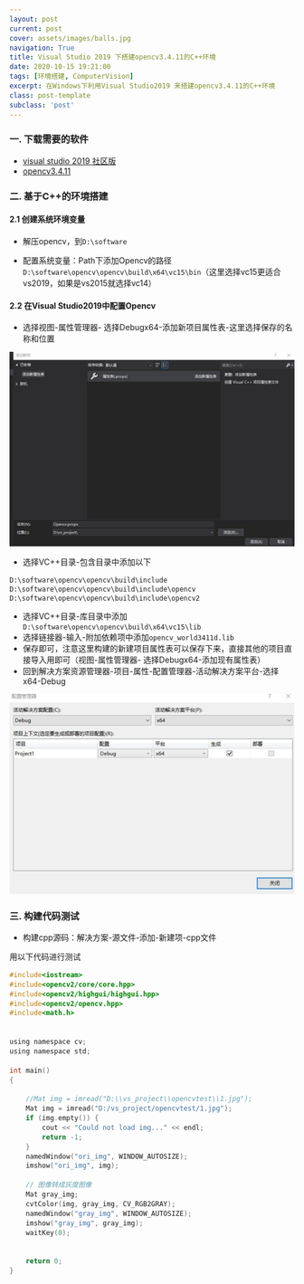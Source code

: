 ```yaml
---
layout: post
current: post
cover: assets/images/balls.jpg
navigation: True
title: Visual Studio 2019 下搭建opencv3.4.11的C++环境
date: 2020-10-15 19:21:00
tags: [环境搭建, ComputerVision]
excerpt: 在Windows下利用Visual Studio2019 来搭建opencv3.4.11的C++环境
class: post-template
subclass: 'post'
---
```




### 一. 下载需要的软件

* [visual studio 2019 社区版](https://visualstudio.microsoft.com/zh-hans/downloads/)
* [opencv3.4.11](https://opencv.org/releases/)


### 二. 基于C++的环境搭建
#### 2.1 创建系统环境变量
* 解压opencv，到`D:\software`

* 配置系统变量：Path下添加Opencv的路径`D:\software\opencv\opencv\build\x64\vc15\bin`（这里选择vc15更适合vs2019，如果是vs2015就选择vc14）

#### 2.2 在Visual Studio2019中配置Opencv
* 选择视图-属性管理器- 选择Debugx64-添加新项目属性表-这里选择保存的名称和位置

![](https://raw.githubusercontent.com/yy2lyx/picgo/admin/img/vs_1.jpg)
* 选择VC++目录-包含目录中添加以下
```
D:\software\opencv\opencv\build\include
D:\software\opencv\opencv\build\include\opencv
D:\software\opencv\opencv\build\include\opencv2
```

* 选择VC++目录-库目录中添加`D:\software\opencv\opencv\build\x64\vc15\lib`
* 选择链接器-输入-附加依赖项中添加`opencv_world3411d.lib`
* 保存即可，注意这里构建的新建项目属性表可以保存下来，直接其他的项目直接导入用即可（视图-属性管理器- 选择Debugx64-添加现有属性表）
* 回到解决方案资源管理器-项目-属性-配置管理器-活动解决方案平台-选择x64-Debug

![](https://raw.githubusercontent.com/yy2lyx/picgo/admin/img/vs_2.jpg)

### 三. 构建代码测试

* 构建cpp源码：解决方案-源文件-添加-新建项-cpp文件

用以下代码进行测试

```c
#include<iostream>
#include<opencv2/core/core.hpp>
#include<opencv2/highgui/highgui.hpp>
#include<opencv2/opencv.hpp>
#include<math.h>


using namespace cv;
using namespace std;

int main()
{

	//Mat img = imread("D:\\vs_project\\opencvtest\\1.jpg");
	Mat img = imread("D:/vs_project/opencvtest/1.jpg");
	if (img.empty()) {
		cout << "Could not load img..." << endl;
		return -1;
	}
	namedWindow("ori_img", WINDOW_AUTOSIZE);
	imshow("ori_img", img);

	// 图像转成灰度图像
	Mat gray_img;
	cvtColor(img, gray_img, CV_RGB2GRAY);
	namedWindow("gray_img", WINDOW_AUTOSIZE);
	imshow("gray_img", gray_img);
	waitKey(0);


	return 0;
}
```



